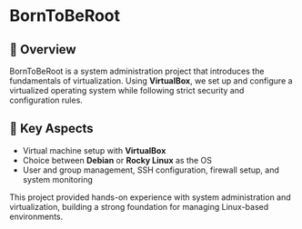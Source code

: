 # BornToBeRoot

## 📝 Overview  
BornToBeRoot is a system administration project that introduces the fundamentals of virtualization. Using **VirtualBox**, we set up and configure a virtualized operating system while following strict security and configuration rules.  

## 🔧 Key Aspects  
- Virtual machine setup with **VirtualBox**  
- Choice between **Debian** or **Rocky Linux** as the OS  
- User and group management, SSH configuration, firewall setup, and system monitoring  

This project provided hands-on experience with system administration and virtualization, building a strong foundation for managing Linux-based environments.
